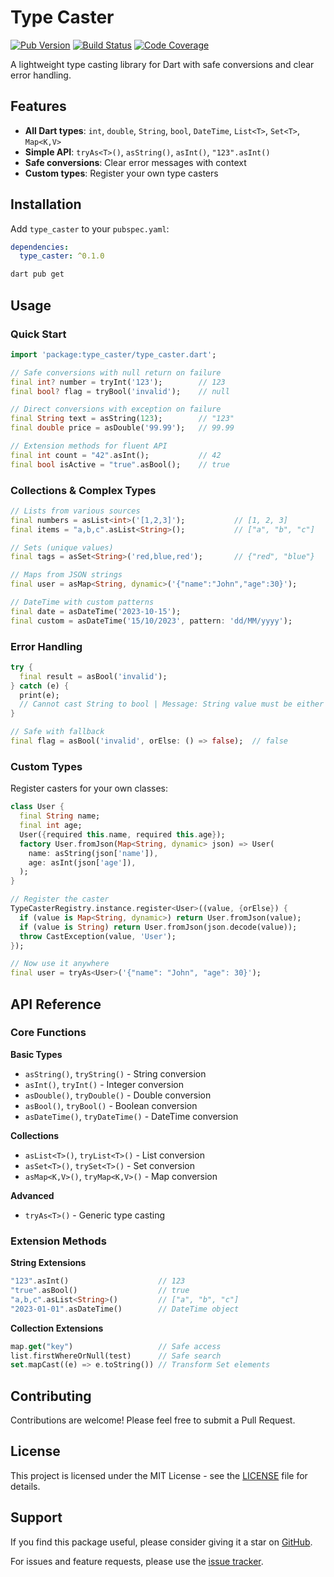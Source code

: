 # Type Caster

[![Pub Version](https://img.shields.io/pub/v/type_caster?style=flat-square)](https://pub.dev/packages/type_caster)
[![Build Status](https://img.shields.io/github/actions/workflow/status/venhdev/type_caster_dart/ci.yml?branch=main&style=flat-square)](https://github.com/venhdev/type_caster_dart/actions)
[![Code Coverage](https://img.shields.io/badge/Coverage-80%25%2B-brightgreen?style=flat-square)](https://github.com/venhdev/type_caster_dart/actions)

A lightweight type casting library for Dart with safe conversions and clear error handling.

## Features

- **All Dart types**: `int`, `double`, `String`, `bool`, `DateTime`, `List<T>`, `Set<T>`, `Map<K,V>`
- **Simple API**: `tryAs<T>()`, `asString()`, `asInt()`, `"123".asInt()`  
- **Safe conversions**: Clear error messages with context
- **Custom types**: Register your own type casters

## Installation

Add `type_caster` to your `pubspec.yaml`:

```yaml
dependencies:
  type_caster: ^0.1.0
```

```bash
dart pub get
```

## Usage

### Quick Start

```dart
import 'package:type_caster/type_caster.dart';

// Safe conversions with null return on failure
final int? number = tryInt('123');        // 123
final bool? flag = tryBool('invalid');    // null

// Direct conversions with exception on failure  
final String text = asString(123);        // "123"
final double price = asDouble('99.99');   // 99.99

// Extension methods for fluent API
final int count = "42".asInt();           // 42
final bool isActive = "true".asBool();    // true
```

### Collections & Complex Types

```dart
// Lists from various sources
final numbers = asList<int>('[1,2,3]');           // [1, 2, 3]
final items = "a,b,c".asList<String>();           // ["a", "b", "c"]

// Sets (unique values)
final tags = asSet<String>('red,blue,red');       // {"red", "blue"}

// Maps from JSON strings
final user = asMap<String, dynamic>('{"name":"John","age":30}');

// DateTime with custom patterns
final date = asDateTime('2023-10-15');
final custom = asDateTime('15/10/2023', pattern: 'dd/MM/yyyy');
```

### Error Handling

```dart
try {
  final result = asBool('invalid');
} catch (e) {
  print(e); 
  // Cannot cast String to bool | Message: String value must be either "true" or "false" | Source: "invalid"
}

// Safe with fallback
final flag = asBool('invalid', orElse: () => false);  // false
```

### Custom Types

Register casters for your own classes:

```dart
class User {
  final String name;
  final int age;
  User({required this.name, required this.age});
  factory User.fromJson(Map<String, dynamic> json) => User(
    name: asString(json['name']),
    age: asInt(json['age']),
  );
}

// Register the caster
TypeCasterRegistry.instance.register<User>((value, {orElse}) {
  if (value is Map<String, dynamic>) return User.fromJson(value);
  if (value is String) return User.fromJson(json.decode(value));
  throw CastException(value, 'User');
});

// Now use it anywhere
final user = tryAs<User>('{"name": "John", "age": 30}');
```

## API Reference

### Core Functions

**Basic Types**
- `asString()`, `tryString()` - String conversion
- `asInt()`, `tryInt()` - Integer conversion  
- `asDouble()`, `tryDouble()` - Double conversion
- `asBool()`, `tryBool()` - Boolean conversion
- `asDateTime()`, `tryDateTime()` - DateTime conversion

**Collections**
- `asList<T>()`, `tryList<T>()` - List conversion
- `asSet<T>()`, `trySet<T>()` - Set conversion
- `asMap<K,V>()`, `tryMap<K,V>()` - Map conversion

**Advanced**
- `tryAs<T>()` - Generic type casting

### Extension Methods

**String Extensions**
```dart
"123".asInt()                    // 123
"true".asBool()                  // true  
"a,b,c".asList<String>()         // ["a", "b", "c"]
"2023-01-01".asDateTime()        // DateTime object
```

**Collection Extensions**
```dart
map.get("key")                   // Safe access
list.firstWhereOrNull(test)      // Safe search
set.mapCast((e) => e.toString()) // Transform Set elements
```



## Contributing

Contributions are welcome! Please feel free to submit a Pull Request.

## License

This project is licensed under the MIT License - see the [LICENSE](LICENSE) file for details.

## Support

If you find this package useful, please consider giving it a star on [GitHub](https://github.com/venhdev/type_caster_dart).

For issues and feature requests, please use the [issue tracker](https://github.com/venhdev/type_caster_dart/issues).
